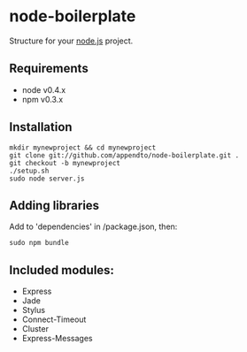 # node-boilerplate
      
  Structure for your [node.js](http://nodejs.org) project.
  
## Requirements

  - node v0.4.x
  - npm v0.3.x

## Installation

    mkdir mynewproject && cd mynewproject
    git clone git://github.com/appendto/node-boilerplate.git .
    git checkout -b mynewproject
    ./setup.sh
    sudo node server.js

## Adding libraries

  Add to 'dependencies' in /package.json, then:
  
    sudo npm bundle
    
## Included modules:

  - Express
  - Jade
  - Stylus
  - Connect-Timeout
  - Cluster
  - Express-Messages
  
